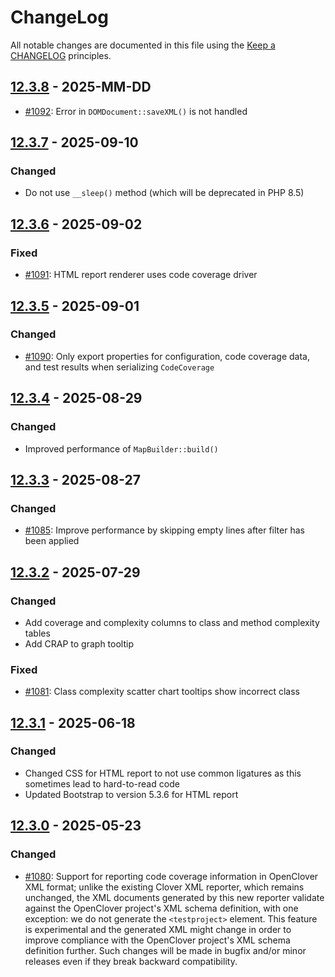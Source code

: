 # ChangeLog

All notable changes are documented in this file using the [Keep a CHANGELOG](http://keepachangelog.com/) principles.

## [12.3.8] - 2025-MM-DD

* [#1092](https://github.com/sebastianbergmann/php-code-coverage/issues/1092): Error in `DOMDocument::saveXML()` is not handled

## [12.3.7] - 2025-09-10

### Changed

* Do not use `__sleep()` method (which will be deprecated in PHP 8.5)

## [12.3.6] - 2025-09-02

### Fixed

* [#1091](https://github.com/sebastianbergmann/php-code-coverage/issues/1091): HTML report renderer uses code coverage driver

## [12.3.5] - 2025-09-01

### Changed

* [#1090](https://github.com/sebastianbergmann/php-code-coverage/issues/1090): Only export properties for configuration, code coverage data, and test results when serializing `CodeCoverage`

## [12.3.4] - 2025-08-29

### Changed

* Improved performance of `MapBuilder::build()`

## [12.3.3] - 2025-08-27

### Changed

* [#1085](https://github.com/sebastianbergmann/php-code-coverage/pull/1085): Improve performance by skipping empty lines after filter has been applied

## [12.3.2] - 2025-07-29

### Changed

* Add coverage and complexity columns to class and method complexity tables
* Add CRAP to graph tooltip

### Fixed

* [#1081](https://github.com/sebastianbergmann/php-code-coverage/issues/1081): Class complexity scatter chart tooltips show incorrect class

## [12.3.1] - 2025-06-18

### Changed

* Changed CSS for HTML report to not use common ligatures as this sometimes lead to hard-to-read code
* Updated Bootstrap to version 5.3.6 for HTML report

## [12.3.0] - 2025-05-23

### Changed

* [#1080](https://github.com/sebastianbergmann/php-code-coverage/pull/1080): Support for reporting code coverage information in OpenClover XML format; unlike the existing Clover XML reporter, which remains unchanged, the XML documents generated by this new reporter validate against the OpenClover project's XML schema definition, with one exception: we do not generate the `<testproject>` element. This feature is experimental and the generated XML might change in order to improve compliance with the OpenClover project's XML schema definition further. Such changes will be made in bugfix and/or minor releases even if they break backward compatibility.

[12.3.8]: https://github.com/sebastianbergmann/php-code-coverage/compare/12.3.7...main
[12.3.7]: https://github.com/sebastianbergmann/php-code-coverage/compare/12.3.6...12.3.7
[12.3.6]: https://github.com/sebastianbergmann/php-code-coverage/compare/12.3.5...12.3.6
[12.3.5]: https://github.com/sebastianbergmann/php-code-coverage/compare/12.3.4...12.3.5
[12.3.4]: https://github.com/sebastianbergmann/php-code-coverage/compare/12.3.3...12.3.4
[12.3.3]: https://github.com/sebastianbergmann/php-code-coverage/compare/12.3.2...12.3.3
[12.3.2]: https://github.com/sebastianbergmann/php-code-coverage/compare/12.3.1...12.3.2
[12.3.1]: https://github.com/sebastianbergmann/php-code-coverage/compare/12.3.0...12.3.1
[12.3.0]: https://github.com/sebastianbergmann/php-code-coverage/compare/12.2.1...12.3.0
